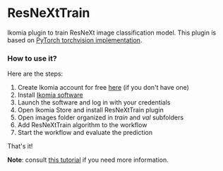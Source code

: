 # ResNeXtTrain

Ikomia plugin to train ResNeXt image classification model. This plugin is based on [PyTorch torchvision implementation](https://github.com/pytorch/vision).

### How to use it?
Here are the steps:

1. Create Ikomia account for free [here](https://ikomia.com/accounts/signup/) (if you don't have one)
2. Install [Ikomia software](https://ikomia.com/en/download)
3. Launch the software and log in with your credentials
4. Open Ikomia Store and install ResNeXtTrain plugin
5. Open images folder organized in *train* and *val* subfolders 
6. Add ResNeXtTrain algorithm to the workflow
7. Start the workflow and evaluate the prediction

That's it!

**Note**: consult [this tutorial](https://blog.ikomia.com/2021/01/train-deep-learning-models-with-ikomia/) if you need more information.
